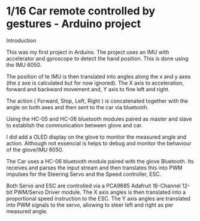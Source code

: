 # 1/16 Car remote controlled by gestures - Arduino project

Introduction

This was my first project in Arduino. The project uses an IMU with accelerator and gyroscope to detect the hand position. This is done using the IMU 6050. 

The position of te IMU is then translated into angles along the x and y axes (the z axe is calculated but for now ignored). The X axis to acceleration, forward and backward movement and, Y axis to fine left and right. 

The action ( Forward, Stop, Left, Right ) is concatenated together with the angle on both axes and then sent to the car via bluetooth.

Using the HC-05 and HC-06 bluetooth modules paired as master and slave to establish the communication between glove and car. 

I did add a OLED display on the glove to monitor the measured angle and action. Although not essencial is helps to debug and monitor the behaviour of the glove/IMU 6050. 


The Car uses a HC-06 bluetooth module paired with the glove Bluetooth. Its receives and parses the input stream and then translates this into PWM impulses for the Steering Servo and the Speed controller, ESC. 

Both Servo and ESC are controlled via a PCA9685 Adafruit 16-Channel 12-bit PWM/Servo Driver module. The X axis angles is then translated into a proportional speed instruction to the ESC. The Y axis angles are translated into PWM signals to the servo, allowing to steer left and right as per measured angle. 


